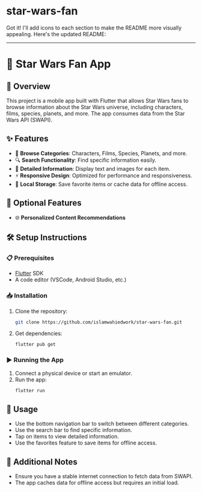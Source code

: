 # star-wars-fan
Got it! I'll add icons to each section to make the README more visually appealing. Here's the updated README:

---

# 🌟 Star Wars Fan App

## 📖 Overview
This project is a mobile app built with Flutter that allows Star Wars fans to browse information about the Star Wars universe, including characters, films, species, planets, and more. The app consumes data from the Star Wars API (SWAPI).

## ✨ Features
- 📂 **Browse Categories**: Characters, Films, Species, Planets, and more.
- 🔍 **Search Functionality**: Find specific information easily.
- 📝 **Detailed Information**: Display text and images for each item.
- ⚡ **Responsive Design**: Optimized for performance and responsiveness.
- 💾 **Local Storage**: Save favorite items or cache data for offline access.
 

## 🚀 Optional Features
- 🌐 **Personalized Content Recommendations**

## 🛠️ Setup Instructions

### 📋 Prerequisites
- [Flutter](https://flutter.dev/docs/get-started/install) SDK
- A code editor (VSCode, Android Studio, etc.)

### 📥 Installation
1. Clone the repository:
   ```bash
   git clone https://github.com/islamwahiedwork/star-wars-fan.git
   ```
2. Get dependencies:
   ```bash
   flutter pub get
   ```

### ▶️ Running the App
1. Connect a physical device or start an emulator.
2. Run the app:
   ```bash
   flutter run
   ```


## 📱 Usage
- Use the bottom navigation bar to switch between different categories.
- Use the search bar to find specific information.
- Tap on items to view detailed information.
- Use the favorites feature to save items for offline access.

## 📌 Additional Notes
- Ensure you have a stable internet connection to fetch data from SWAPI.
- The app caches data for offline access but requires an initial load.

 
 

 
 
